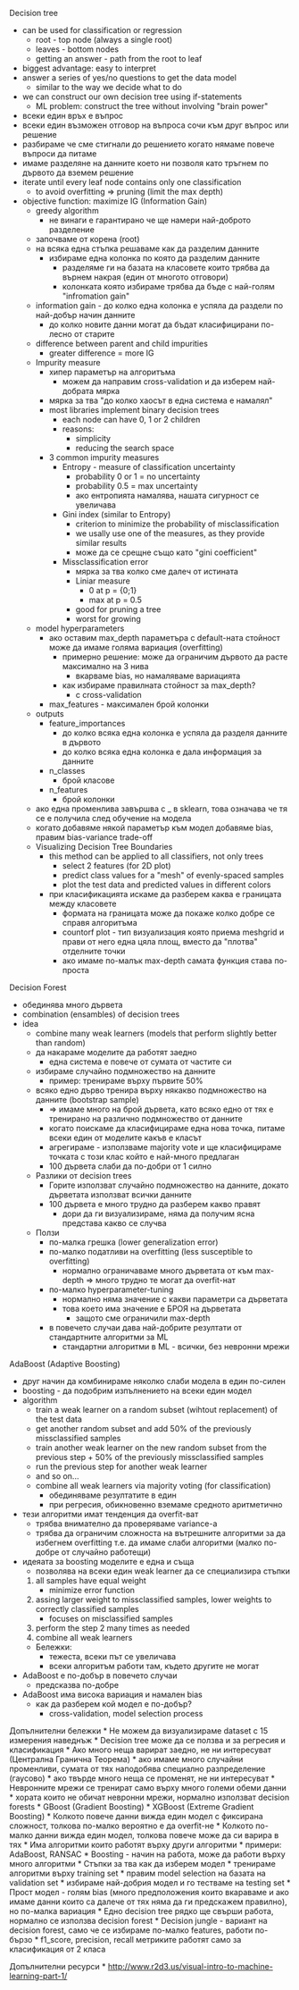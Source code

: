 Decision tree
* can be used for classification or regression
	* root - top node (always a single root)
	* leaves - bottom nodes
	* getting an answer - path from the root to leaf
* biggest advantage: easy to interpret
* answer a series of yes/no questions to get the data model
	* similar to the way we decide what to do
* we can construct our own decision tree using if-statements
	* ML problem: construct the tree without involving "brain power"
* всеки един връх е въпрос
* всеки един възможен отговор на въпроса сочи към друг въпрос или решение
* разбираме че сме стигнали до решението когато нямаме повече въпроси да питаме
* имаме разделяне на данните което ни позволя като тръгнем по дървото да вземем решение
* iterate until every leaf node contains only one classification
	* to avoid overfitting => pruning (limit the max depth)
* objective function: maximize IG (Information Gain)
	* greedy algorithm
		* не винаги е гарантирано че ще намери най-доброто разделение
	* започваме от корена (root)
	* на всяка една стъпка решаваме как да разделим данните
		* избираме една колонка по която да разделим данните
			* разделяме ги на базата на класовете които трябва да върнем накрая (един от многото отговори)
			* колонката която избираме трябва да бъде с най-голям "infromation gain"
	* information gain - до колко една колонка е успяла да раздели по най-добър начин данните
		* до колко новите данни могат да бъдат класифицирани по-лесно от старите
	* difference between parent and child impurities
		* greater difference = more IG
	* Impurity measure
		* хипер параметър на алгоритъма
			* можем да направим cross-validation и да изберем най-добрата мярка
		* мярка за тва "до колко хаосът в една система е намалял"
		* most libraries implement binary decision trees
			* each node can have 0, 1 or 2 children
			* reasons:
				* simplicity
				* reducing the search space
		* 3 common impurity measures
			* Entropy - measure of classification uncertainty
				* probability 0 or 1 = no uncertainty
				* probability 0.5 = max uncertainty
				* ако ентропията намалява, нашата сигурност се увеличава
			* Gini index (similar to Entropy)
				* criterion to minimize the probability of misclassification
				* we usally use onе of the measures, as they provide similar results
				* може да се срещне също като "gini coefficient"
			* Missclassification error
				* мярка за тва колко сме далеч от истината
				* Liniar measure
					* 0 at p = {0;1}
					* max at p = 0.5
				* good for pruning a tree
				* worst for growing
	* model hyperparameters
		* ако оставим max_depth параметъра с default-ната стойност може да имаме голяма вариация (overfitting)
			* примерно решение: може да ограничим дървото да расте максимално на 3 нива
				* вкарваме bias, но намаляваме вариацията
			* как избираме правилната стойност за max_depth?
				* с cross-validation
		* max_features - максимален брой колонки
	* outputs
		* feature_importances
			* до колко всяка една колонка е успяла да разделя данните в дървото
			* до колко всяка една колонка е дала информация за данните
		* n_classes
			* брой класове
		* n_features
			* брой колонки
	* ако една променлива завършва с _ в sklearn, това означава че тя се е получила след обучение на модела
	* когато добавяме някой параметър към модел добавяме bias, правим bias-variance trade-off
	* Visualizing Decision Tree Boundaries
		* this method can be applied to all classifiers, not only trees
			* select 2 features (for 2D plot)
			* predict class values for a "mesh" of evenly-spaced samples
			* plot the test data and predicted values in different colors
		* при класификацията искаме да разберем каква е границата между класовете
			* формата на границата може да покаже колко добре се справя алгоритъма
			* countorf plot - тип визуализация която приема meshgrid и прави от него една цяла площ, вместо да "плотва" отделните точки
			* ако имаме по-малък max-depth самата функция става по-проста

Decision Forest
* обединява много дървета
* combination (ensambles) of decision trees
* idea
	* combine many weak learners (models that perform slightly better than random)
	* да накараме моделите да работят заедно
		* една система е повече от сумата от частите си
	* избираме случайно подмножество на данните
		* пример: тренираме върху първите 50%
	* всяко едно дърво тренира върху някакво подмножество на данните (bootstrap sample)
		* => имаме много на брой дървета, като всяко едно от тях е тренирано на различно подмножество от данните
		* когато поискаме да класифицираме една нова точка, питаме всеки един от моделите какъв е класът
		* агрегираме - използваме majority vote и ще класифицираме точката с този клас който е най-много предлаган
		* 100 дървета слаби да по-добри от 1 силно
	* Разлики от decision trees
		* Горите използват случайно подмножество на данните, докато дърветата използват всички данните
		* 100 дървета е много трудно да разберем какво правят
			* дори да ги визуализираме, няма да получим ясна представа какво се случва
	* Ползи
		* по-малка грешка (lower generalization error)
		* по-малко податливи на overfitting (less susceptible to overfitting)
			* нормално ограничаваме много дърветата от към max-depth => много трудно те могат да overfit-нат
		* по-малко hyperparameter-tuning
			* нормално няма значение с какви параметри са дърветата
			* това което има значение е БРОЯ на дърветата
				* защото сме ограничили max-depth
		* в повечето случаи дава най-добрите резултати от стандартните алгоритми за ML
			* стандартни алгоритми в ML - всички, без невронни мрежи

AdaBoost (Adaptive Boosting)
* друг начин да комбинираме няколко слаби модела в един по-силен
* boosting - да подобрим изпълнението на всеки един модел
* algorithm
	* train a weak learner on a random subset (wihtout replacement) of the test data
	* get another random subset and add 50% of the previously missclassified samples
	* train another weak learner on the new random subset from the previous step + 50% of the previously missclassified samples
	* run the previous step for another weak learner
	* and so on...
	* combine all weak learners via majority voting (for classification)
		* обединяваме резултатите в един 
		* при регресия, обикновенно вземаме средното аритметично
* тези алгоритми имат тенденция да overfit-ват
	* трябва внимателно да проверяваме variance-а
	* трябва да ограничим сложноста на вътрешните алгоритми за да избегнем overfitting
		т.е. да имаме слаби алгоритми (малко по-добре от случайно работещи)
* идеяата за boosting моделите е една и съща
	* позволява на всеки един weak learner да се специализира
стъпки
	1. all samples have equal weight
		* minimize error function
	2. assing larger weight to missclassified samples, lower weights to correctly classified samples
		* focuses on misclassified samples
	3. perform the step 2 many times as needed
	4. combine all weak learners
	* Бележки:
		* тежеста, всеки път се увеличава
		* всеки алгоритъм работи там, където другите не могат
* AdaBoost е по-добър в повечето случаи
	* предсказва по-добре
* AdaBoost има висока вариация и намален bias	
	* как да разберем кой модел е по-добър?
		* cross-validation, model selection process

Допълнителни бележки
	* Не можем да визуализираме dataset с 15 измерения наведнъж
	* Decision tree може да се ползва и за регресия и класификация
	* Ако много неща варират заедно, не ни интересуват (Централна Гранична Теорема)
		* ако имаме много случайни променливи, сумата от тях наподобява специално разпределение (гаусово)
		* ако твърде много неща се променят, не ни интересуват
	* Невронните мрежи се тренират само върху много големи обеми данни
		* хората които не обичат невронни мрежи, нормално използват decision forests
	* GBoost (Gradient Boosting)
	* XGBoost (Extreme Gradient Boosting)
	* Колкото повече данни вижда един модел с фиксирана сложност, толкова по-малко вероятно е да overfit-не
	* Колкото по-малко данни вижда един модел, толкова повече може да си варира в тях
	* Има алгоритми които работят върху други алгоритми
		* примери: AdaBoost, RANSAC
	* Boosting - начин на работа, може да работи върху много алгоритми
	* Стъпки за тва как да изберем модел
		* тренираме алгоритми върху training set
		* правим model selection на базата на validation set
		* избираме най-добрия модел и го тестваме на testing set
	* Прост модел - голям bias (много предположения които вкараваме и ако имаме данни които са далече от тях няма да ги предскажем правилно), но по-малка вариация
	* Едно decision tree рядко ще свърши работа, нормално се използва decision forest
	* Decision jungle - вариант на decision forest, само че се избираме по-малко features, работи по-бързо
	* f1_score, precision, recall метриките работят само за класификация от 2 класа

Допълнителни ресурси
	* http://www.r2d3.us/visual-intro-to-machine-learning-part-1/
